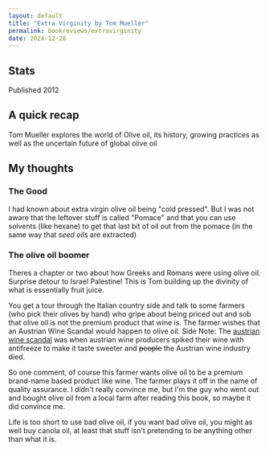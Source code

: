 ```yaml
---
layout: default
title: "Extra Virginity by Tom Mueller"
permalink: bookreviews/extravirginity
date: 2024-12-28
---
```


## Stats
Published 2012

## A quick recap
Tom Mueller explores the world of Olive oil, its history, growing practices as well as the uncertain future of global olive oil

## My thoughts

### The Good

I had known about extra virgin olive oil being "cold pressed". But I was not aware that the leftover stuff is called "Pomace" and that you can use solvents (like hexane) to get that last bit of oil out from the pomace (in the same way that _seed oils_ are extracted)

### The olive oil boomer

Theres a chapter or two about how Greeks and Romans were using olive oil. Surprise detour to Israel Palestine! This is Tom building up the divinity of what is essentially fruit juice.

You get a tour through the Italian country side and talk to some farmers (who pick their olives by hand) who gripe about being priced out and sob that olive oil is not the premium product that wine is. The farmer wishes that an Austrian Wine Scandal would happen to olive oil. Side Note: The [austrian wine scandal](https://en.wikipedia.org/wiki/1985_Austrian_diethylene_glycol_wine_scandal) was when austrian wine producers spiked their wine with antifreeze to make it taste sweeter and ~~people~~ the Austrian wine industry died. 

So one comment, of course this farmer wants olive oil to be a premium brand-name based product like wine. The farmer plays it off in the name of quality assurance. I didn't really convince me, but I'm the guy who went out and bought olive oil from a local farm after reading this book, so maybe it did convince me.

Life is too short to use bad olive oil, if you want bad olive oil, you might as well buy canola oil, at least that stuff isn't pretending to be anything other than what it is.
